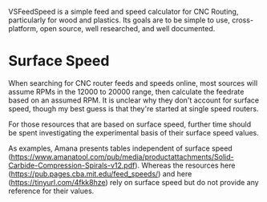 VSFeedSpeed is a simple feed and speed calculator for CNC Routing, particularly for wood and plastics. Its goals are to be simple to use, cross-platform, open source, well researched, and well documented.

# Surface Speed
When searching for CNC router feeds and speeds online, most sources will assume RPMs in the 12000 to 20000 range, then calculate the feedrate based on an assumed RPM. It is unclear why they don't account for surface speed, though my best guess is that they're started at single speed routers.

For those resources that are based on surface speed, further time should be spent investigating the experimental basis of their surface speed values.

As examples, Amana presents tables independent of surface speed (https://www.amanatool.com/pub/media/productattachments/Solid-Carbide-Compression-Spirals-v12.pdf). Whereas the resources here (https://pub.pages.cba.mit.edu/feed_speeds/) and here (https://tinyurl.com/4fkk8hze) rely on surface speed but do not provide any reference for their values.
